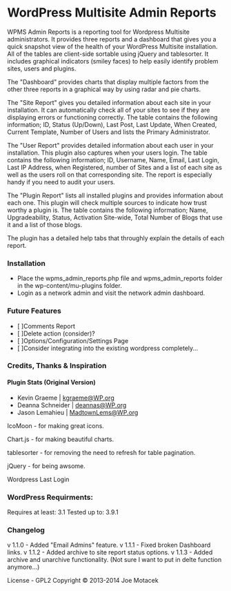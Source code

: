 WordPress Multisite Admin Reports
=================================

WPMS Admin Reports is a reporting tool for Wordpress Multisite administrators.  It provides three reports and a dashboard that gives you a quick snapshot view of the health of your WordPress Multisite installation.  All of the tables are client-side sortable using jQuery and tablesorter.  It includes graphical indicators (smiley faces) to help easily identify problem sites, users and plugins.  

The "Dashboard" provides charts that display multiple factors from the other three reports in a graphical way by using radar and pie charts.

The "Site Report" gives you detailed information about each site in your installation.  It can automatically check all of your sites to see if they are displaying errors or functioning correctly.  The table contains the following information; ID, Status (Up/Down), Last Post, Last Update, When Created, Current Template, Number of Users and lists the Primary Administrator.

The "User Report" provides detailed information about each user in your installation.  This plugin also captures when your users login.  The table contains the following information; ID, Username, Name, Email, Last Login, Last IP Address, when Registered, number of Sites and a list of each site as well as the users roll on that corresponding site.  The report is especially handy if you need to audit your users.

The "Plugin Report" lists all installed plugins and provides information about each one.  This plugin will check multiple sources to indicate how trust worthy a plugin is.  The table contains the following information; Name, Upgradeability, Status, Activation Site-wide, Total Number of Blogs that use it and a list of those blogs.  

The plugin has a detailed help tabs that throughly explain the details of each report.  

### Installation ###

 - Place the wpms_admin_reports.php file and wpms_admin_reports folder in the wp-content/mu-plugins folder.
 - Login as a network admin and visit the network admin dashboard. 

### Future Features ###

 - [ ]Comments Report
 - [ ]Delete action (consider)?
 - [ ]Options/Configuration/Settings Page
 - [ ]Consider integrating into the existing wordpress completely...


### Credits, Thanks & Inspiration ###

#### Plugin Stats (Original Version) #####

 - Kevin Graeme | kgraeme@WP.org
 - Deanna Schneider | deannas@WP.org
 - Jason Lemahieu | MadtownLems@WP.org

IcoMoon - for making great icons.

Chart.js - for making beautiful charts.

tablesorter - for removing the need to refresh for table pagination.

jQuery - for being awsome.

Wordpress Last Login

### WordPress Requirments: ###
Requires at least: 3.1
Tested up to: 3.9.1

### Changelog ###
v 1.1.0 - Added "Email Admins" feature.
v 1.1.1 - Fixed broken Dashboard links.
v 1.1.2 - Added archive to site report status options.
v 1.1.3 - Added archive and unarchive functionality. (Not sure I want to put in delte function anymore...)

License - GPL2
Copyright © 2013-2014 Joe Motacek